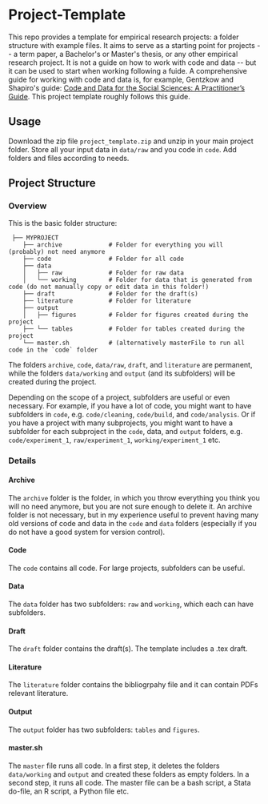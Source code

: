 # Project-Template
This repo provides a template for empirical research projects: a folder structure with example files. It aims to serve as a starting point for projects -- a term paper, a Bachelor's or Master's thesis, or any other empirical research project. It is not a guide on how to work with code and data -- but it can be used to start when working following a fuide. A comprehensive guide for working with code and data is, for example, Gentzkow and Shapiro's guide: [Code and Data for the Social Sciences: A Practitioner’s Guide](http://web.stanford.edu/~gentzkow/research/CodeAndData.pdf). This project template roughly follows this guide.

## Usage
Download the zip file `project_template.zip` and unzip in your main project folder. Store all your input data in `data/raw` and you code in `code`. Add folders and files according to needs. 

## Project Structure
### Overview
This is the basic folder structure:

```
 ├── MYPROJECT
    ├── archive             # Folder for everything you will (probably) not need anymore 
    ├── code                # Folder for all code    
    ├── data
    │   ├── raw             # Folder for raw data
    │   └── working         # Folder for data that is generated from code (do not manually copy or edit data in this folder!)
    ├── draft               # Folder for the draft(s)
    ├── literature          # Folder for literature
    ├── output
    │   ├── figures         # Folder for figures created during the project
    ├── └── tables          # Folder for tables created during the project
    └── master.sh           # (alternatively masterFile to run all code in the `code` folder
```
The folders `archive`, `code`, `data/raw`, `draft`, and `literature` are permanent, while the folders `data/working` and `output` (and its subfolders) will be created during the project.

Depending on the scope of a project, subfolders are useful or even necessary. For example, if you have a lot of code, you might want to have subfolders in `code`, e.g. `code/cleaning`, `code/build`, and `code/analysis`. Or if you have a project with many subprojects, you might want to have a subfolder for each subproject in the `code`, data, and `output` folders, e.g. `code/experiment_1`, `raw/experiment_1`, `working/experiment_1` etc. 

### Details
#### Archive
The `archive` folder is the folder, in which you throw everything you think you will no need anymore, but you are not sure enough to delete it. An archive folder is not necessary, but in my experience useful to prevent having many old versions of code and data in the `code` and `data` folders (especially if you do not have a good system for version control).

#### Code
The `code` contains all code. For large projects, subfolders can be useful.

#### Data
The `data` folder has two subfolders: `raw` and `working`, which each can have subfolders.

#### Draft
The `draft` folder contains the draft(s). The template includes a .tex draft.

#### Literature
The `literature` folder contains the bibliogrpahy file and it can contain PDFs relevant literature.

#### Output
The `output` folder has two subfolders: `tables` and `figures`.

#### master.sh
The `master` file runs all code. In a first step, it deletes the folders `data/working` and `output` and created these folders as empty folders. In a second step, it runs all code. The master file can be a bash script, a Stata do-file, an R script, a Python file etc.

